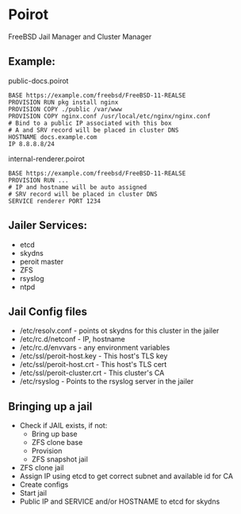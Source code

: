 # Poirot

FreeBSD Jail Manager and Cluster Manager

## Example:
public-docs.poirot

    BASE https://example.com/freebsd/FreeBSD-11-REALSE
    PROVISION RUN pkg install nginx
    PROVISION COPY ./public /var/www
    PROVISION COPY nginx.conf /usr/local/etc/nginx/nginx.conf
    # Bind to a public IP associated with this box
    # A and SRV record will be placed in cluster DNS
    HOSTNAME docs.example.com
    IP 8.8.8.8/24

internal-renderer.poirot

    BASE https://example.com/freebsd/FreeBSD-11-REALSE
    PROVISION RUN ...
    # IP and hostname will be auto assigned
    # SRV record will be placed in cluster DNS
    SERVICE renderer PORT 1234

## Jailer Services:
  * etcd
  * skydns
  * peroit master
  * ZFS
  * rsyslog
  * ntpd

## Jail Config files
  * /etc/resolv.conf - points ot skydns for this cluster in the jailer
  * /etc/rc.d/netconf - IP, hostname
  * /etc/rc.d/envvars - any environment variables
  * /etc/ssl/peroit-host.key - This host's TLS key
  * /etc/ssl/peroit-host.crt - This host's TLS cert 
  * /etc/ssl/peroit-cluster.crt - This cluster's CA
  * /etc/rsyslog - Points to the rsyslog server in the jailer

## Bringing up a jail
  * Check if JAIL exists, if not:
    * Bring up base
    * ZFS clone base
    * Provision
    * ZFS snapshot jail
  * ZFS clone jail
  * Assign IP using etcd to get correct subnet and available id for CA
  * Create configs
  * Start jail
  * Public IP and SERVICE and/or HOSTNAME to etcd for skydns
